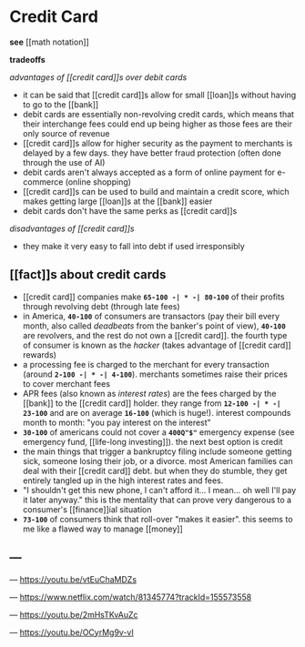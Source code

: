 # Credit Card

**see** [[math notation]]

**tradeoffs**

_advantages of [[credit card]]s over debit cards_

- it can be said that [[credit card]]s allow for small [[loan]]s without having to go to the [[bank]]
- debit cards are essentially non-revolving credit cards, which means that their interchange fees could end up being higher as those fees are their only source of revenue
- [[credit card]]s allow for higher security as the payment to merchants is delayed by a few days. they have better fraud protection (often done through the use of AI)
- debit cards aren't always accepted as a form of online payment for e-commerce (online shopping)
- [[credit card]]s can be used to build and maintain a credit score, which makes getting large [[loan]]s at the [[bank]] easier
- debit cards don't have the same perks as [[credit card]]s

_disadvantages of [[credit card]]s_

- they make it very easy to fall into debt if used irresponsibly

## [[fact]]s about credit cards

- [[credit card]] companies make **`65-100 -| * -| 80-100`** of their profits through revolving debt (through late fees)
- in America, **`40-100`** of consumers are transactors (pay their bill every month, also called _deadbeats_ from the banker's point of view), **`40-100`** are revolvers, and the rest do not own a [[credit card]]. the fourth type of consumer is known as the _hacker_ (takes advantage of [[credit card]] rewards)
- a processing fee is charged to the merchant for every transaction (around **`2-100 -| * -| 4-100`**). merchants sometimes raise their prices to cover merchant fees
- APR fees (also known as _interest rates_) are the fees charged by the [[bank]] to the [[credit card]] holder. they range from **`12-100 -| * -| 23-100`** and are on average **`16-100`** (which is huge!). interest compounds month to month: "you pay interest on the interest"
- **`30-100`** of americans could not cover a **`400Q"$"`** emergency expense (see emergency fund, [[life-long investing]]). the next best option is credit
- the main things that trigger a bankruptcy filing include someone getting sick, someone losing their job, or a divorce. most American families can deal with their [[credit card]] debt. but when they do stumble, they get entirely tangled up in the high interest rates and fees.
- "I shouldn't get this new phone, I can't afford it... I mean... oh well I'll pay it later anyway." this is the mentality that can prove very dangerous to a consumer's [[finance]]ial situation
- **`73-100`** of consumers think that roll-over "makes it easier". this seems to me like a flawed way to manage [[money]]

## &mdash;

&mdash; <https://youtu.be/vtEuChaMDZs>

&mdash; <https://www.netflix.com/watch/81345774?trackId=155573558>

&mdash; <https://youtu.be/2mHsTKvAuZc>

&mdash; <https://youtu.be/OCyrMg9v-vI>
